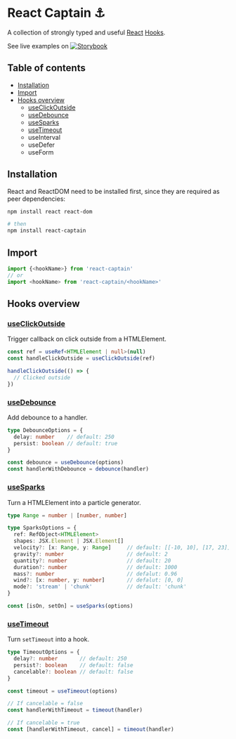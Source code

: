 # React Captain :anchor:
A collection of strongly typed and useful [React](https://reactjs.org/) [Hooks](https://reactjs.org/docs/hooks-intro.html).

See live examples on [![Storybook](https://cdn.jsdelivr.net/gh/storybooks/brand@master/badge/badge-storybook.svg)](https://react-captain.soywod.me)

## Table of contents

  - [Installation](#installation)
  - [Import](#import)
  - [Hooks overview](#hooks-overview)
    - [useClickOutside](#useclickoutside)
    - [useDebounce](#usedebounce)
    - [useSparks](#usesparks)
    - [useTimeout](#usetimeout)
    - useInterval
    - useDefer
    - useForm

## Installation

React and ReactDOM need to be installed first, since they are required as peer
dependencies:

```bash
npm install react react-dom

# then
npm install react-captain
```

## Import

```typescript
import {<hookName>} from 'react-captain'
// or
import <hookName> from 'react-captain/<hookName>'
```

## Hooks overview
### [useClickOutside](https://github.com/soywod/react-captain/tree/master/lib/useClickOutside)

Trigger callback on click outside from a HTMLElement.

```typescript
const ref = useRef<HTMLElement | null>(null)
const handleClickOutside = useClickOutside(ref)

handleClickOutside(() => {
  // Clicked outside
})
```
### [useDebounce](https://github.com/soywod/react-captain/tree/master/lib/useDebounce)

Add debounce to a handler.

```typescript
type DebounceOptions = {
  delay: number    // default: 250
  persist: boolean // default: true
}

const debounce = useDebounce(options)
const handlerWithDebounce = debounce(handler)
```

### [useSparks](https://github.com/soywod/react-captain/tree/master/lib/useSparks)

Turn a HTMLElement into a particle generator.

```typescript
type Range = number | [number, number]

type SparksOptions = {
  ref: RefObject<HTMLElement>
  shapes: JSX.Element | JSX.Element[]
  velocity?: [x: Range, y: Range]     // default: [[-10, 10], [17, 23]]
  gravity?: number                    // default: 2
  quantity?: number                   // default: 20
  duration?: number                   // default: 1000
  mass?: number                       // defalut: 0.96
  wind?: [x: number, y: number]       // defalut: [0, 0]
  mode?: 'stream' | 'chunk'           // default: 'chunk'
}

const [isOn, setOn] = useSparks(options)
```

### [useTimeout](https://github.com/soywod/react-captain/tree/master/lib/useTimeout)

Turn `setTimeout` into a hook.

```typescript
type TimeoutOptions = {
  delay?: number       // default: 250
  persist?: boolean    // default: false
  cancelable?: boolean // default: false
}

const timeout = useTimeout(options)

// If cancelable = false
const handlerWithTimeout = timeout(handler)

// If cancelable = true
const [handlerWithTimeout, cancel] = timeout(handler)
```
